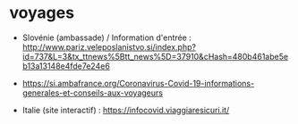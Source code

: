 # voyages


- Slovénie (ambassade) / Information d'entrée : http://www.pariz.veleposlanistvo.si/index.php?id=737&L=3&tx_ttnews%5Btt_news%5D=37910&cHash=480b461abe5eb13a13148e4fde7e24e6 
- https://si.ambafrance.org/Coronavirus-Covid-19-informations-generales-et-conseils-aux-voyageurs

- Italie (site interactif) : https://infocovid.viaggiaresicuri.it/
